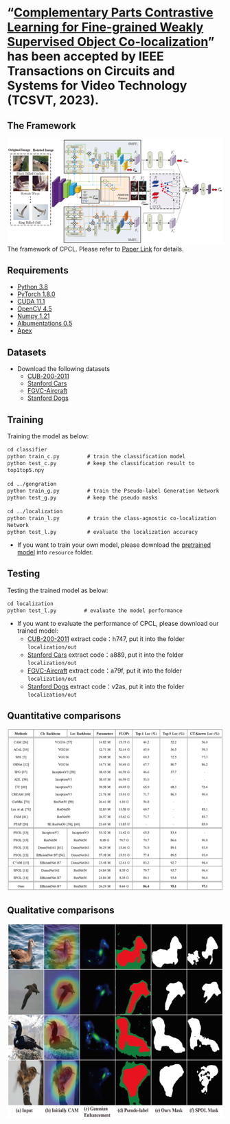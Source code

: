 # “[Complementary Parts Contrastive Learning for Fine-grained Weakly Supervised Object Co-localization](https://ieeexplore.ieee.org/document/10098208)” has been accepted by IEEE Transactions on Circuits and Systems for Video Technology (TCSVT, 2023).
## The Framework
![](https://github.com/Zhao-fan/CPCL/blob/main/images/framework.png)
The framework of CPCL. Please refer to [Paper Link](https://ieeexplore.ieee.org/document/10098208) for details.

## Requirements
* [Python 3.8](https://www.python.org/) <br>
* [PyTorch 1.8.0](https://pytorch.org/) <br>
* [CUDA 11.1](https://developer.nvidia.com/cuda-downloads) <br>
* [OpenCV 4.5](https://opencv.org/) <br>
* [Numpy 1.21](https://numpy.org/) <br>
* [Albumentations 0.5](https://github.com/albumentations-team/albumentations) <br>
* [Apex](https://github.com/NVIDIA/apex)

## Datasets
* Download the following datasets 
  * [CUB-200-2011](https://www.vision.caltech.edu/datasets/cub_200_2011/) <br>
  * [Stanford Cars](http://ai.stanford.edu/~jkrause/cars/car_dataset.html) <br>
  * [FGVC-Aircraft](https://www.robots.ox.ac.uk/~vgg/data/fgvc-aircraft/) <br>
  * [Stanford Dogs](http://vision.stanford.edu/aditya86/ImageNetDogs/main.html) <br>

## Training
Training the model as below:
```
cd classifier     
python train_c.py         # train the classification model
python test_c.py          # keep the classification result to top1top5.npy  

cd ../gengration         
python train_g.py         # train the Pseudo-label Generation Network  
python test_g.py          # keep the pseudo masks 

cd ../localization        
python train_l.py         # train the class-agnostic co-localization Network 
python test_l.py          # evaluate the localization accuracy 
```
* If you want to train your own model, please download the [pretrained model](https://download.pytorch.org/models/resnet50-19c8e357.pth) into `resource` folder.

## Testing
Testing the trained model as below:
```
cd localization
python test_l.py         # evaluate the model performance 
```
* If you want to evaluate the performance of CPCL, please download our trained model:
  * [CUB-200-2011](https://pan.baidu.com/s/1tGZqun_oEth-UbwM2zIFlw) extract code：h747, put it into the folder `localization/out`   <br>
  * [Stanford Cars](https://pan.baidu.com/s/19I1314zLyBPJQkHmXvvNgA) extract code：a889, put it into the folder `localization/out`  <br>
  * [FGVC-Aircraft](https://pan.baidu.com/s/1uujnylWIdwBO2uyY1yTPmQ) extract code：a79f, put it into the folder `localization/out`  <br>
  * [Stanford Dogs](https://pan.baidu.com/s/1o_3D3xfJW5kfC-I441KcMg) extract code：v2as, put it into the folder `localization/out`  <br> 

## Quantitative comparisons
![](https://github.com/Zhao-fan/CPCL/blob/main/images/cubloc.png)

## Qualitative comparisons
![](https://github.com/Zhao-fan/CPCL/blob/main/images/Fig_6.png)
